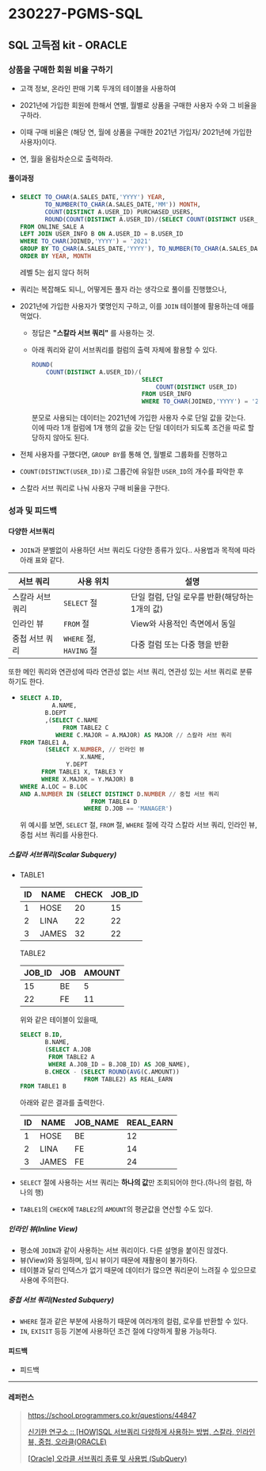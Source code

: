 # 230227-PGMS-SQL

## SQL 고득점 kit - ORACLE

### 상품을 구매한 회원 비율 구하기

- 고객 정보, 온라인 판매 기록 두개의 테이블을 사용하여

- 2021년에 가입한 회원에 한해서 연별, 월별로 상품을 구매한 사용자 수와 그 비율을 구하라.

- 이때 구매 비율은 (해당 연, 월에 상품을 구매한 2021년 가입자/ 2021년에 가입한 사용자)이다.

- 연, 월을 올림차순으로 출력하라.

#### 풀이과정

- ```sql
  SELECT TO_CHAR(A.SALES_DATE,'YYYY') YEAR,
         TO_NUMBER(TO_CHAR(A.SALES_DATE,'MM')) MONTH,
         COUNT(DISTINCT A.USER_ID) PURCHASED_USERS,
         ROUND(COUNT(DISTINCT A.USER_ID)/(SELECT COUNT(DISTINCT USER_ID) FROM USER_INFO WHERE TO_CHAR(JOINED,'YYYY') = '2021'),1) PURCHASED_RATIO
  FROM ONLINE_SALE A 
  LEFT JOIN USER_INFO B ON A.USER_ID = B.USER_ID
  WHERE TO_CHAR(JOINED,'YYYY') = '2021'
  GROUP BY TO_CHAR(A.SALES_DATE,'YYYY'), TO_NUMBER(TO_CHAR(A.SALES_DATE,'MM'))
  ORDER BY YEAR, MONTH
  ```
  
  레벨 5는 쉽지 않다 허허

- 쿼리는 복잡해도 되니,, 어떻게든 풀자 라는 생각으로 풀이를 진행했으나,

- 2021년에 가입한 사용자가 몇명인지 구하고, 이를 `JOIN` 테이블에 활용하는데 애를 먹었다.
  
  - 정답은 **"스칼라 서브 쿼리"** 를 사용하는 것.
  
  - 아래 쿼리와 같이 서브쿼리를 컬럼의 출력 자체에 활용할 수 있다.
    
    ```sql
    ROUND(
        COUNT(DISTINCT A.USER_ID)/(
                                   SELECT 
                                       COUNT(DISTINCT USER_ID) 
                                   FROM USER_INFO 
                                   WHERE TO_CHAR(JOINED,'YYYY') = '2021'),1)
    ```
    
    분모로 사용되는 데이터는 2021년에 가입한 사용자 수로 단일 값을 갖는다.  
    이에 따라 1개 컬럼에 1개 행의 값을 갖는 단일 데이터가 되도록 조건을 따로 할당하지 않아도 된다.

- 전체 사용자를 구했다면, `GROUP BY`를 통해 연, 월별로 그룹화를 진행하고

- `COUNT(DISTINCT(USER_ID))`로 그룹간에 유일한 `USER_ID`의 개수를 파악한 후

- 스칼라 서브 쿼리로 나눠 사용자 구매 비율을 구한다.

### 성과 및 피드백

#### 다양한 서브쿼리

- `JOIN`과 분별없이 사용하던 서브 쿼리도 다양한 종류가 있다.. 사용법과 목적에 따라 아래 표와 같다.

| 서브 쿼리     | 사용 위치                 | 설명                           |
| --------- | --------------------- | ---------------------------- |
| 스칼라 서브 쿼리 | `SELECT` 절            | 단일 컬럼, 단일 로우를 반환(해당하는 1개의 값) |
| 인라인 뷰     | `FROM` 절              | View와 사용적인 측면에서 동일           |
| 중첩 서브 쿼리  | `WHERE` 절, `HAVING` 절 | 다중 컬럼 또는 다중 행을 반환            |

  또한 메인 쿼리와 연관성에 따라 연관성 없는 서브 쿼리, 연관성 있는 서브 쿼리로 분류하기도 한다.

- ```SQL
  SELECT A.ID,
           A.NAME,
         B.DEPT
         ,(SELECT C.NAME
              FROM TABLE2 C
            WHERE C.MAJOR = A.MAJOR) AS MAJOR // 스칼라 서브 쿼리
  FROM TABLE1 A,
         (SELECT X.NUMBER, // 인라인 뷰
                   X.NAME,
               Y.DEPT
        FROM TABLE1 X, TABLE3 Y
        WHERE X.MAJOR = Y.MAJOR) B
  WHERE A.LOC = B.LOC
  AND A.NUMBER IN (SELECT DISTINCT D.NUMBER // 중첩 서브 쿼리
                      FROM TABLE4 D
                    WHERE D.JOB == 'MANAGER')
  ```
  
  위 예시를 보면, `SELECT` 절, `FROM` 절, `WHERE` 절에 각각 스칼라 서브 쿼리, 인라인 뷰, 중첩 서브 쿼리를 사용한다.

##### 스칼라 서브쿼리(Scalar Subquery)

- TABLE1
  
  | ID  | NAME  | CHECK | JOB_ID |
  | --- | ----- | ----- | ------ |
  | 1   | HOSE  | 20    | 15     |
  | 2   | LINA  | 22    | 22     |
  | 3   | JAMES | 32    | 22     |
  
  TABLE2
  
  | JOB_ID | JOB | AMOUNT |
  | ------ | --- | ------ |
  | 15     | BE  | 5      |
  | 22     | FE  | 11     |
  
  위와 같은 테이블이 있을때,
  
  ```sql
  SELECT B.ID,
         B.NAME,
         (SELECT A.JOB
          FROM TABLE2 A
          WHERE A.JOB_ID = B.JOB_ID) AS JOB_NAME),
         B.CHECK - (SELECT ROUND(AVG(C.AMOUNT))
                    FROM TABLE2) AS REAL_EARN
  FROM TABLE1 B
  ```
  
  아래와 같은 결과를 출력한다.
  
  | ID  | NAME  | JOB_NAME | REAL_EARN |
  | --- | ----- | -------- | --------- |
  | 1   | HOSE  | BE       | 12        |
  | 2   | LINA  | FE       | 14        |
  | 3   | JAMES | FE       | 24        |

- `SELECT` 절에 사용하는 서브 쿼리는 **하나의 값**만 조회되어야 한다.(하나의 컬럼, 하나의 행)

- `TABLE1`의 `CHECK`에 `TABLE2`의 `AMOUNT`의 평균값을 연산할 수도 있다.

##### 인라인 뷰(Inline View)

- 평소에 `JOIN`과 같이 사용하는 서브 쿼리이다. 다른 설명을 붙이진 않겠다.
- 뷰(View)와 동일하며, 임시 뷰이기 때문에 재활용이 불가하다.
- 테이블과 달리 인덱스가 없기 때문에 데이터가 많으면 쿼리문이 느려질 수 있으므로 사용에 주의한다.

##### 중첩 서브 쿼리(Nested Subquery)

- `WHERE` 절과 같은 부분에 사용하기 때문에 여러개의 컬럼, 로우를 반환할 수 있다.
- `IN`, `EXISIT` 등등 기본에 사용하던 조건 절에 다양하게 활용 가능하다.

#### 피드백

- 피드백

---

#### 레퍼런스

> https://school.programmers.co.kr/questions/44847
> 
> [신기한 연구소 :: [HOW]SQL 서브쿼리 다양하게 사용하는 방법, 스칼라, 인라인 뷰, 중첩, 오라클(ORACLE)](https://tiboy.tistory.com/568)
> 
> [[Oracle] 오라클 서브쿼리 종류 및 사용법 (SubQuery)](https://gent.tistory.com/464)

